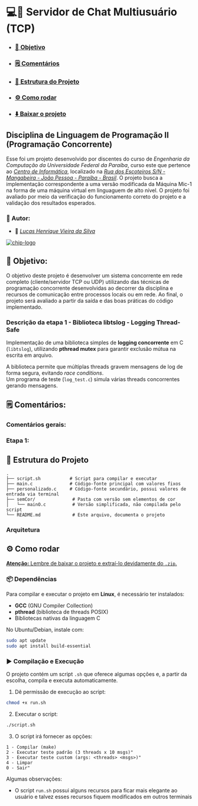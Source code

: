 # 	:computer::speech_balloon: Servidor de Chat Multiusuário (TCP)

- ### [:dart: Objetivo](#dart-objetivo-1)
- ### [:spiral_notepad: Comentários](#spiral_notepad-comentários-1)
- ### [:open_file_folder: Estrutura do Projeto](#open_file_folder-estrutura-do-projeto-1)
- ### [:gear: Como rodar](#gear-como-rodar-1)
- ### [:arrow_down: Baixar o projeto](https://github.com/hvslucas/chatmultiuser/archive/refs/heads/main.zip)

## Disciplina de Linguagem de Programação II (Programação Concorrente)

Esse foi um projeto desenvolvido por discentes do curso de *Engenharia da Computação da Universidade Federal da Paraíba*, curso este que pertence ao *[Centro de Informática](http://ci.ufpb.br/)*, localizado na *[Rua dos Escoteiros S/N - Mangabeira - João Pessoa - Paraíba - Brasil](https://g.co/kgs/xobLzCE)*. O projeto busca a implementação correspondente a uma versão modificada da Máquina Mic-1 na forma de uma máquina virtual em linguaguem de alto nível. O projeto foi avaliado por meio da verificação do funcionamento correto do projeto e a validação dos resultados esperados. 

### :speech_balloon: Autor:

-  :link:  *[Lucas Henrique Vieira da Silva](https://github.com/hvslucas)*

[![chip-logo](https://github.com/user-attachments/assets/63eea007-4a99-4238-b66c-cc52ebe194f4)](#computergear-implementação-de-máquina-mic-1)

## :dart: Objetivo:

O objetivo deste projeto é desenvolver um sistema concorrente em rede completo (cliente/servidor TCP ou UDP) utilizando das técnicas de programação concorrente desenvolvidas ao decorrer da disciplina e recursos de comunicação entre processos locais ou em rede. Ao final, o projeto será avaliado a partir da saída e das boas práticas do código implementado.

### Descrição da etapa 1 - Biblioteca libtslog - Logging Thread-Safe

Implementação de uma biblioteca simples de **logging concorrente** em C (`libtslog`), utilizando **pthread mutex** para garantir exclusão mútua na escrita em arquivo.  

A biblioteca permite que múltiplas threads gravem mensagens de log de forma segura, evitando *race conditions*.  
Um programa de teste (`log_test.c`) simula várias threads concorrentes gerando mensagens.


## :spiral_notepad: Comentários:

### Comentários gerais:  

### Etapa 1:

## :open_file_folder: Estrutura do Projeto


```
.
├── script.sh           # Script para compilar e executar
├── main.c              # Código-fonte principal com valores fixos
├── personalizado.c     # Código-fonte secundário, possui valores de entrada via terminal
├── semCor/              # Pasta com versão sem elementos de cor
│   └── mainO.c          # Versão simplificada, não compilada pelo script
└── README.md            # Este arquivo, documenta o projeto
```

### Arquitetura



## :gear: Como rodar

[**Atenção:** Lembre de baixar o projeto e extraí-lo devidamente do `.zip`.](#computerspeech_balloon-servidor-de-chat-multiusuário-tcp)

### :package: Dependências

Para compilar e executar o projeto em **Linux**, é necessário ter instalados:

- **GCC** (GNU Compiler Collection)
- **pthread** (biblioteca de threads POSIX)
- Bibliotecas nativas da linguagem C

No Ubuntu/Debian, instale com:
```bash
sudo apt update
sudo apt install build-essential
```

### :arrow_forward: Compilação e Execução 

O projeto contém um script `.sh` que oferece algumas opções e, a partir da escolha, compila e executa automaticamente.

1. Dê permissão de execução ao script:

```bash
chmod +x run.sh
```

2. Executar o script:

```bash
./script.sh
```

3. O script irá fornecer as opções:
```
1 - Compilar (make)
2 - Executar teste padrão (3 threads x 10 msgs)"
3 - Executar teste custom (args: <threads> <msgs>)"
4 - Limpar
0 - Sair"
```



Algumas observações: 
- O script `run.sh` possui alguns recursos para ficar mais elegante ao usuário e talvez esses recursos fiquem modificados em outros terminais
